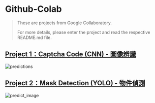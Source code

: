 # Github-Colab

> These are projects from Google Collaboratory.
> 
> For more details, please enter the project and read the respective README.md file.

## [Project 1：Captcha Code (CNN) - 圖像辨識](./Project%201：Captcha%20Code%20(CNN))

![predictions](./Project%201：Captcha%20Code%20(CNN)/assets/images/4.%20predictions.JPG)

## [Project 2：Mask Detection (YOLO) - 物件偵測](./Project%202：Mask%20Detection%20(YOLO))

![predict_image](./Project%202：Mask%20Detection%20(YOLO)/assets/images/3.%20predict_image.JPG)
